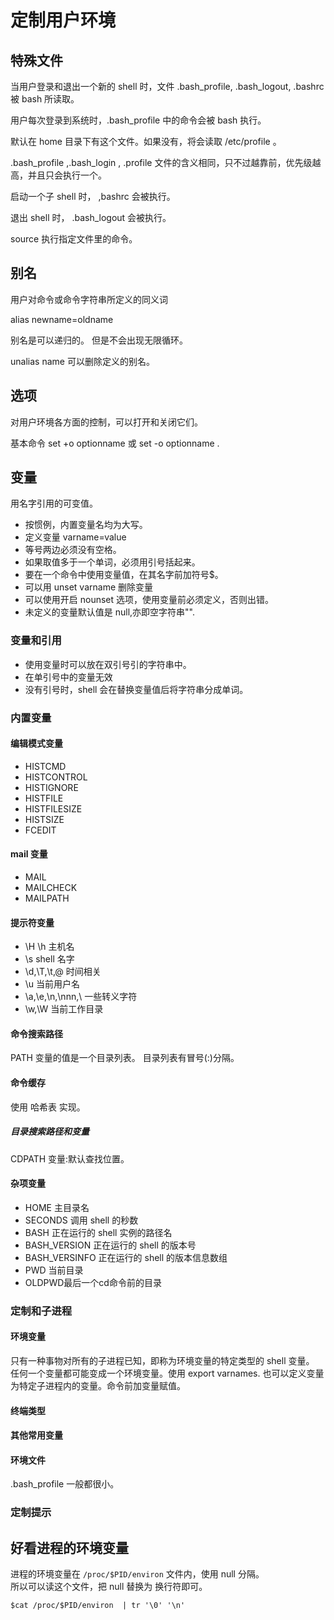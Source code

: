 # 定制用户环境

## 特殊文件

当用户登录和退出一个新的 shell 时，文件 .bash\_profile, .bash\_logout, .bashrc 被 bash 所读取。


用户每次登录到系统时，.bash\_profile 中的命令会被 bash 执行。

默认在 home 目录下有这个文件。如果没有，将会读取 /etc/profile 。

.bash\_profile ,.bash\_login , .profile 文件的含义相同，只不过越靠前，优先级越高，并且只会执行一个。

启动一个子 shell 时， ,bashrc 会被执行。

退出 shell 时， .bash\_logout 会被执行。

source 执行指定文件里的命令。

## 别名

用户对命令或命令字符串所定义的同义词

alias newname=oldname

别名是可以递归的。
但是不会出现无限循环。

unalias name 可以删除定义的别名。

## 选项

对用户环境各方面的控制，可以打开和关闭它们。

基本命令 set +o optionname 或 set -o optionname .

## 变量

用名字引用的可变值。

* 按惯例，内置变量名均为大写。
* 定义变量 varname=value 
* 等号两边必须没有空格。
* 如果取值多于一个单词，必须用引号括起来。
* 要在一个命令中使用变量值，在其名字前加符号$。
* 可以用 unset varname 删除变量
* 可以使用开启 nounset 选项，使用变量前必须定义，否则出错。
* 未定义的变量默认值是 null,亦即空字符串"".

### 变量和引用

* 使用变量时可以放在双引号引的字符串中。
* 在单引号中的变量无效
* 没有引号时，shell 会在替换变量值后将字符串分成单词。

### 内置变量

#### 编辑模式变量

* HISTCMD
* HISTCONTROL
* HISTIGNORE
* HISTFILE
* HISTFILESIZE
* HISTSIZE
* FCEDIT

#### mail 变量

* MAIL
* MAILCHECK
* MAILPATH


#### 提示符变量

* \H \h 主机名
* \s shell 名字
* \d,\T,\t,\@ 时间相关
* \u 当前用户名
* \a,\e,\n,\nnn,\\ 一些转义字符 
* \w,\W 当前工作目录

#### 命令搜索路径

PATH 变量的值是一个目录列表。
目录列表有冒号(:)分隔。


#### 命令缓存

使用 哈希表 实现。


##### 目录搜索路径和变量

CDPATH 变量:默认查找位置。

#### 杂项变量

* HOME 主目录名
* SECONDS 调用 shell 的秒数
* BASH 正在运行的 shell 实例的路径名
* BASH\_VERSION 正在运行的 shell 的版本号
* BASH\_VERSINFO 正在运行的 shell 的版本信息数组
* PWD 当前目录
* OLDPWD最后一个cd命令前的目录

### 定制和子进程 

#### 环境变量

只有一种事物对所有的子进程已知，即称为环境变量的特定类型的 shell 变量。
任何一个变量都可能变成一个环境变量。使用 export varnames.
也可以定义变量为特定子进程内的变量。命令前加变量赋值。

#### 终端类型

#### 其他常用变量

#### 环境文件
.bash\_profile 一般都很小。

### 定制提示



## 好看进程的环境变量  


进程的环境变量在 `/proc/$PID/environ` 文件内，使用 null 分隔。  
所以可以读这个文件，把 null 替换为 换行符即可。  


```
$cat /proc/$PID/environ  | tr '\0' '\n'
```





